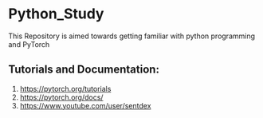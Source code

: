 # Python_Study
This Repository is aimed towards getting familiar with python programming and PyTorch
## Tutorials and Documentation:
1) https://pytorch.org/tutorials
2) https://pytorch.org/docs/
3) https://www.youtube.com/user/sentdex
